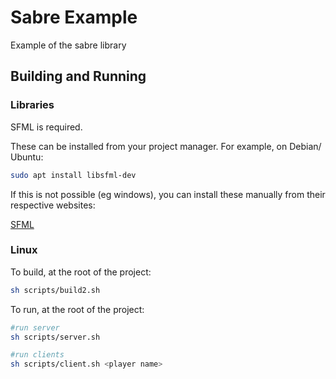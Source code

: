 # Sabre Example

Example of the sabre library

## Building and Running

### Libraries

SFML is required.

These can be installed from your project manager. For example, on Debian/ Ubuntu:

```sh
sudo apt install libsfml-dev
```

If this is not possible (eg windows), you can install these manually from their respective websites:

[SFML](https://www.sfml-dev.org/download.php)

### Linux

To build, at the root of the project:

```sh
sh scripts/build2.sh
```

To run, at the root of the project:

```sh
#run server
sh scripts/server.sh

#run clients
sh scripts/client.sh <player name>
```
